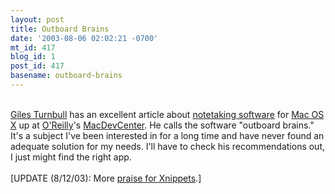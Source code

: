 ```yaml
---
layout: post
title: Outboard Brains
date: '2003-08-06 02:02:21 -0700'
mt_id: 417
blog_id: 1
post_id: 417
basename: outboard-brains
---
```

<br /><a href="http://www.gilest.org/">Giles Turnbull</a> has an excellent article about <a href="http://www.macdevcenter.com/pub/a/mac/2003/08/05/outboard_brains.html">notetaking software</a> for <a href="http://www.apple.com/macosx/">Mac OS X</a> up at <a href="http://www.oreilly.com/">O'Reilly</a>'s <a href="http://www.macdevcenter.com/">MacDevCenter</a>. He calls the software "outboard brains." It's a subject I've been interested in for a long time and have never found an adequate solution for my needs. I'll have to check his recommendations out, I just might find the right app.<br /><br />[UPDATE (8/12/03): More <a href="http://www.atpm.com/9.08/ml.shtml">praise for Xnippets</a>.]<br /><br /><br />
